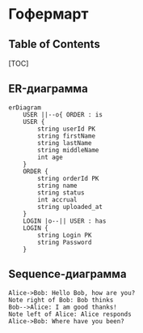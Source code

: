Гофермарт
===

## Table of Contents

[TOC]

## ER-диаграмма
```mermaid
erDiagram
    USER ||--o{ ORDER : is
    USER {
        string userId PK
        string firstName
        string lastName
        string middleName
        int age
    }
    ORDER {
        string orderId PK
        string name
        string status
        int accrual
        string uploaded_at
    }
    LOGIN |o--|| USER : has
    LOGIN {
        string Login PK
        string Password
    }
```

## Sequence-диаграмма
```sequence
Alice->Bob: Hello Bob, how are you?
Note right of Bob: Bob thinks
Bob-->Alice: I am good thanks!
Note left of Alice: Alice responds
Alice->Bob: Where have you been?
```
